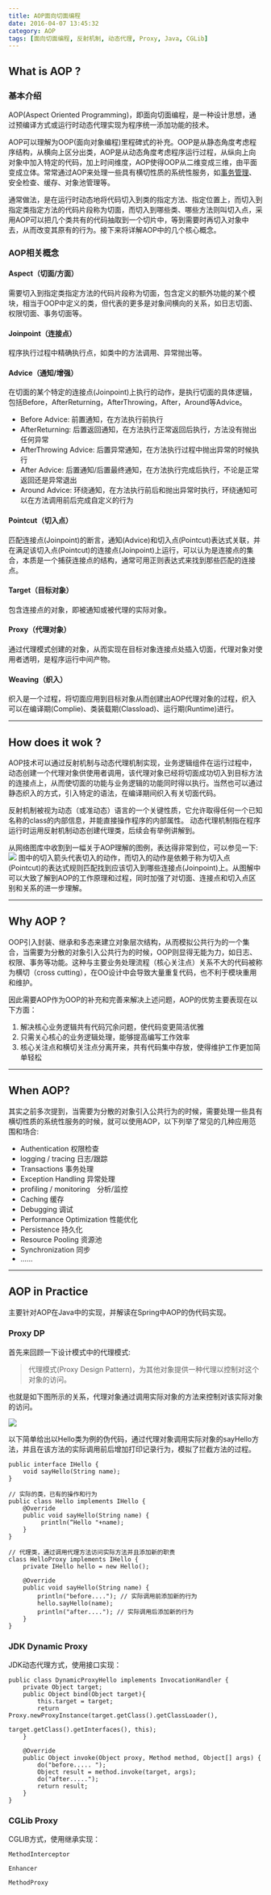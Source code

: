 ```yaml
---
title: AOP面向切面编程
date: 2016-04-07 13:45:32
category: AOP
tags: [面向切面编程, 反射机制, 动态代理, Proxy, Java, CGLib]
---
```


## What is AOP ?
### 基本介绍

AOP(Aspect Oriented Programming)，即面向切面编程，是一种设计思想，通过预编译方式或运行时动态代理实现为程序统一添加功能的技术。

<!-- more -->

AOP可以理解为OOP(面向对象编程)里程碑式的补充。OOP是从静态角度考虑程序结构，从横向上区分出类，AOP是从动态角度考虑程序运行过程，从纵向上向对象中加入特定的代码，加上时间维度，AOP使得OOP从二维变成三维，由平面变成立体。常常通过AOP来处理一些具有横切性质的系统性服务，如[事务管理](/blog/transactional-mechanism-protocol)、安全检查、缓存、对象池管理等。

通常做法，是在运行时动态地将代码切入到类的指定方法、指定位置上，而切入到指定类指定方法的代码片段称为切面，而切入到哪些类、哪些方法则叫切入点，采用AOP可以把几个类共有的代码抽取到一个切片中，等到需要时再切入对象中去，从而改变其原有的行为。接下来将详解AOP中的几个核心概念。

### AOP相关概念
#### Aspect（切面/方面）
需要切入到指定类指定方法的代码片段称为切面，包含定义的额外功能的某个模块，相当于OOP中定义的类，但代表的更多是对象间横向的关系，如日志切面、权限切面、事务切面等。

#### Joinpoint（连接点）
程序执行过程中精确执行点，如类中的方法调用、异常抛出等。

#### Advice（通知/增强）
在切面的某个特定的连接点(Joinpoint)上执行的动作，是执行切面的具体逻辑，包括Before，AfterReturning，AfterThrowing，After，Around等Advice。
   - Before Advice: 前置通知，在方法执行前执行
   - AfterReturning: 后置返回通知，在方法执行正常返回后执行，方法没有抛出任何异常
   - AfterThrowing Advice: 后置异常通知，在方法执行过程中抛出异常的时候执行
   - After Advice: 后置通知/后置最终通知，在方法执行完成后执行，不论是正常返回还是异常退出
   - Around Advice: 环绕通知，在方法执行前后和抛出异常时执行，环绕通知可以在方法调用前后完成自定义的行为

#### Pointcut（切入点）
匹配连接点(Joinpoint)的断言，通知(Advice)和切入点(Pointcut)表达式关联，并在满足该切入点(Pointcut)的连接点(Joinpoint)上运行，可以认为是连接点的集合，本质是一个捕获连接点的结构，通常可用正则表达式来找到那些匹配的连接点。

#### Target（目标对象）
包含连接点的对象，即被通知或被代理的实际对象。

#### Proxy（代理对象）
通过代理模式创建的对象，从而实现在目标对象连接点处插入切面，代理对象对使用者透明，是程序运行中间产物。

#### Weaving（织入）
织入是一个过程，将切面应用到目标对象从而创建出AOP代理对象的过程，织入可以在编译期(Complie)、类装载期(Classload)、运行期(Runtime)进行。

----

## How does it wok ?
AOP技术可以通过反射机制与动态代理机制实现，业务逻辑组件在运行过程中，动态创建一个代理对象供使用者调用，该代理对象已经将切面成功切入到目标方法的连接点上，从而使切面的功能与业务逻辑的功能同时得以执行。当然也可以通过静态织入的方式，引入特定的语法，在编译期间织入有关切面代码。

反射机制被视为动态（或准动态）语言的一个关键性质，它允许取得任何一个已知名称的class的内部信息，并能直接操作程序的内部属性。
动态代理机制指在程序运行时运用反射机制动态创建代理类，后续会有举例讲解到。

从网络图库中收割到一幅关于AOP理解的图例，表达得非常到位，可以参见一下:
![](../images/aop/aop_diagram.jpg)
图中的切入箭头代表切入的动作，而切入的动作是依赖于称为切入点(Pointcut)的表达式规则匹配找到应该切入到哪些连接点(Joinpoint)上。从图解中可以大致了解到AOP的工作原理和过程，同时加强了对切面、连接点和切入点区别和关系的进一步理解。

----

## Why AOP ?
OOP引入封装、继承和多态来建立对象层次结构，从而模拟公共行为的一个集合，当需要为分散的对象引入公共行为的时候，OOP则显得无能为力，如日志、权限、事务等功能。这种与主要业务处理流程（核心关注点）关系不大的代码被称为横切（cross cutting），在OO设计中会导致大量重复代码，也不利于模块重用和维护。

因此需要AOP作为OOP的补充和完善来解决上述问题，AOP的优势主要表现在以下方面：
1. 解决核心业务逻辑共有代码冗余问题，使代码变更简洁优雅
2. 只需关心核心的业务逻辑处理，能够提高编写工作效率
3. 核心关注点和横切关注点分离开来，共有代码集中存放，使得维护工作更加简单轻松

----

## When AOP?
其实之前多次提到，当需要为分散的对象引入公共行为的时候，需要处理一些具有横切性质的系统性服务的时候，就可以使用AOP，以下列举了常见的几种应用范围和场合:
- Authentication 权限检查
- logging / tracing 日志/跟踪
- Transactions 事务处理
- Exception Handling 异常处理
- profiling / monitoring　分析/监控
- Caching 缓存
- Debugging 调试
- Performance Optimization 性能优化
- Persistence 持久化
- Resource Pooling 资源池
- Synchronization 同步
- ……

----

## AOP in Practice
主要针对AOP在Java中的实现，并解读在Spring中AOP的伪代码实现。

### Proxy DP
首先来回顾一下设计模式中的代理模式:
> 代理模式(Proxy Design Pattern)，为其他对象提供一种代理以控制对这个对象的访问。

也就是如下图所示的关系，代理对象通过调用实际对象的方法来控制对该实际对象的访问。

![](../images/aop/proxy_dp.png)

以下简单给出以Hello类为例的伪代码，通过代理对象调用实际对象的sayHello方法，并且在该方法的实际调用前后增加打印记录行为，模拟了拦截方法的过程。

```
public interface IHello {
    void sayHello(String name);
}

// 实际的类，已有的操作和行为
public class Hello implements IHello {
    @Override
    public void sayHello(String name) {
         println(“Hello "+name);
    }
}

// 代理类，通过调用代理方法访问实际方法并且添加新的职责
class HelloProxy implements IHello {
	private IHello hello = new Hello();

  	@Override
    public void sayHello(String name) {
        println("before...."); // 实际调用前添加新的行为
        hello.sayHello(name);
        println("after...."); // 实际调用后添加新的行为
    }
}

```

### JDK Dynamic Proxy
JDK动态代理方式，使用接口实现：

```
public class DynamicProxyHello implements InvocationHandler {
    private Object target;
    public Object bind(Object target){
        this.target = target;
        return Proxy.newProxyInstance(target.getClass().getClassLoader(),
                                      target.getClass().getInterfaces(), this);
    }

    @Override
    public Object invoke(Object proxy, Method method, Object[] args) {
        do("before..... ");
        Object result = method.invoke(target, args);
        do("after.....");
        return result;
    }
}
```

### CGLib Proxy
CGLIB方式，使用继承实现：

```
MethodInterceptor

Enhancer

MethodProxy

```